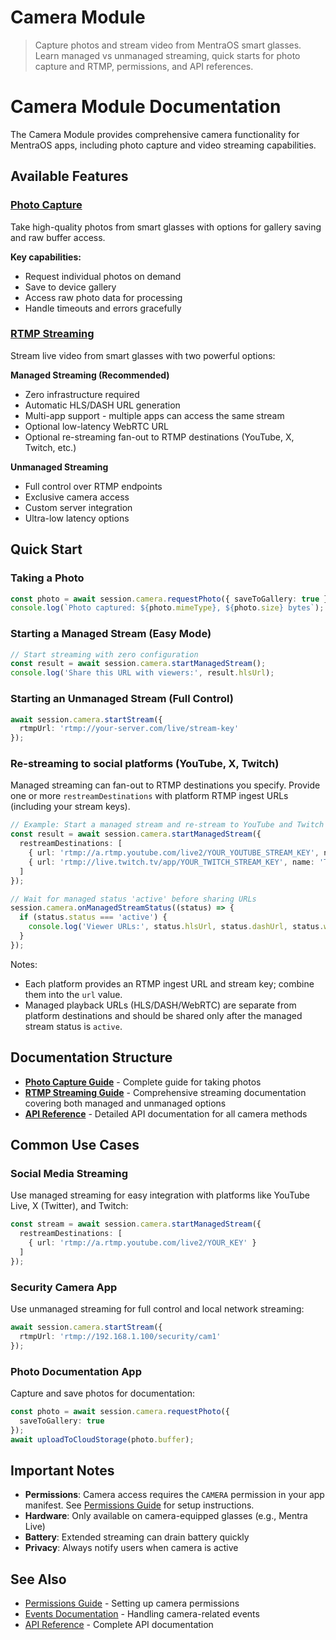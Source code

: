 # Camera Module

> Capture photos and stream video from MentraOS smart glasses. Learn managed vs unmanaged streaming, quick starts for photo capture and RTMP, permissions, and API references.

# Camera Module Documentation

The Camera Module provides comprehensive camera functionality for MentraOS apps, including photo capture and video streaming capabilities.

## Available Features

### [Photo Capture](./photo-capture.md)

Take high-quality photos from smart glasses with options for gallery saving and raw buffer access.

**Key capabilities:**

* Request individual photos on demand
* Save to device gallery
* Access raw photo data for processing
* Handle timeouts and errors gracefully

### [RTMP Streaming](./rtmp-streaming.md)

Stream live video from smart glasses with two powerful options:

**Managed Streaming (Recommended)**

* Zero infrastructure required
* Automatic HLS/DASH URL generation
* Multi-app support - multiple apps can access the same stream
* Optional low-latency WebRTC URL
* Optional re-streaming fan-out to RTMP destinations (YouTube, X, Twitch, etc.)

**Unmanaged Streaming**

* Full control over RTMP endpoints
* Exclusive camera access
* Custom server integration
* Ultra-low latency options

## Quick Start

### Taking a Photo

```typescript
const photo = await session.camera.requestPhoto({ saveToGallery: true });
console.log(`Photo captured: ${photo.mimeType}, ${photo.size} bytes`);
```

### Starting a Managed Stream (Easy Mode)

```typescript
// Start streaming with zero configuration
const result = await session.camera.startManagedStream();
console.log('Share this URL with viewers:', result.hlsUrl);
```

### Starting an Unmanaged Stream (Full Control)

```typescript
await session.camera.startStream({
  rtmpUrl: 'rtmp://your-server.com/live/stream-key'
});
```

### Re-streaming to social platforms (YouTube, X, Twitch)

Managed streaming can fan-out to RTMP destinations you specify. Provide one or more `restreamDestinations` with platform RTMP ingest URLs (including your stream keys).

```typescript
// Example: Start a managed stream and re-stream to YouTube and Twitch
const result = await session.camera.startManagedStream({
  restreamDestinations: [
    { url: 'rtmp://a.rtmp.youtube.com/live2/YOUR_YOUTUBE_STREAM_KEY', name: 'YouTube' },
    { url: 'rtmp://live.twitch.tv/app/YOUR_TWITCH_STREAM_KEY', name: 'Twitch' }
  ]
});

// Wait for managed status 'active' before sharing URLs
session.camera.onManagedStreamStatus((status) => {
  if (status.status === 'active') {
    console.log('Viewer URLs:', status.hlsUrl, status.dashUrl, status.webrtcUrl);
  }
});
```

Notes:

* Each platform provides an RTMP ingest URL and stream key; combine them into the `url` value.
* Managed playback URLs (HLS/DASH/WebRTC) are separate from platform destinations and should be shared only after the managed stream status is `active`.

## Documentation Structure

* **[Photo Capture Guide](./photo-capture.md)** - Complete guide for taking photos
* **[RTMP Streaming Guide](./rtmp-streaming.md)** - Comprehensive streaming documentation covering both managed and unmanaged options
* **[API Reference](/reference/managers/camera)** - Detailed API documentation for all camera methods

## Common Use Cases

### Social Media Streaming

Use managed streaming for easy integration with platforms like YouTube Live, X (Twitter), and Twitch:

```typescript
const stream = await session.camera.startManagedStream({
  restreamDestinations: [
    { url: 'rtmp://a.rtmp.youtube.com/live2/YOUR_KEY' }
  ]
});
```

### Security Camera App

Use unmanaged streaming for full control and local network streaming:

```typescript
await session.camera.startStream({
  rtmpUrl: 'rtmp://192.168.1.100/security/cam1'
});
```

### Photo Documentation App

Capture and save photos for documentation:

```typescript
const photo = await session.camera.requestPhoto({
  saveToGallery: true
});
await uploadToCloudStorage(photo.buffer);
```

## Important Notes

* **Permissions**: Camera access requires the `CAMERA` permission in your app manifest. See [Permissions Guide](/permissions) for setup instructions.
* **Hardware**: Only available on camera-equipped glasses (e.g., Mentra Live)
* **Battery**: Extended streaming can drain battery quickly
* **Privacy**: Always notify users when camera is active

## See Also

* [Permissions Guide](/permissions) - Setting up camera permissions
* [Events Documentation](/events) - Handling camera-related events
* [API Reference](/reference/managers/camera) - Complete API documentation

